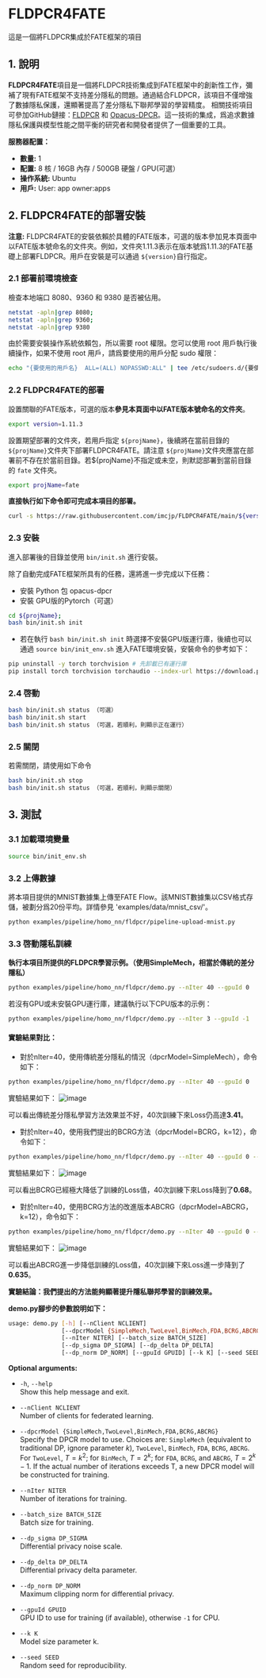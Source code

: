 # FLDPCR4FATE
 這是一個將FLDPCR集成於FATE框架的項目

## 1. 說明

**FLDPCR4FATE**項目是一個將FLDPCR技術集成到FATE框架中的創新性工作，彌補了現有FATE框架不支持差分隱私的問題。通過結合FLDPCR，該項目不僅增強了數據隱私保護，還顯著提高了差分隱私下聯邦學習的學習精度。
相關技術項目可參加GitHub鏈接：[FLDPCR](https://github.com/imcjp/FLDPCR) 和 [Opacus-DPCR](https://github.com/imcjp/Opacus-DPCR)。這一技術的集成，爲追求數據隱私保護與模型性能之間平衡的研究者和開發者提供了一個重要的工具。


**服務器配置：**

- **數量:** 1
- **配置:** 8 核 / 16GB 內存 / 500GB 硬盤 / GPU(可選）
- **操作系統:** Ubuntu
- **用戶:** User: app owner:apps

## 2. FLDPCR4FATE的部署安裝


**注意:** FLDPCR4FATE的安裝依賴於具體的FATE版本，可選的版本參加見本頁面中以FATE版本號命名的文件夾。例如，文件夾1.11.3表示在版本號爲1.11.3的FATE基礎上部署FLDPCR。用戶在安裝是可以通過 `${version}`自行指定。

### 2.1 部署前環境檢查

檢查本地端口 8080、9360 和 9380 是否被佔用。

```bash
netstat -apln|grep 8080;
netstat -apln|grep 9360;
netstat -apln|grep 9380
```

由於需要安裝操作系統依賴包，所以需要 root 權限。您可以使用 root 用戶執行後續操作，如果不使用 root 用戶，請爲要使用的用戶分配 sudo 權限：

```bash
echo "{要使用的用戶名}  ALL=(ALL) NOPASSWD:ALL" | tee /etc/sudoers.d/{要使用的用戶名}
```

### 2.2 FLDPCR4FATE的部署

設置關聯的FATE版本，可選的版本**參見本頁面中以FATE版本號命名的文件夾**。

```bash
export version=1.11.3
```

設置期望部署的文件夾，若用戶指定 `${projName}`，後續將在當前目錄的 `${projName}`文件夾下部署FLDPCR4FATE。請注意 `${projName}`文件夾應當在部署前不存在於當前目錄。若${projName}不指定或未空，則默認部署到當前目錄的 `fate` 文件夾。

```bash
export projName=fate
```

**直接執行如下命令即可完成本項目的部署。**

```bash
curl -s https://raw.githubusercontent.com/imcjp/FLDPCR4FATE/main/${version}/setup.sh | bash -s -- ${projName}
```

### 2.3 安裝

進入部署後的目錄並使用 `bin/init.sh` 進行安裝。

除了自動完成FATE框架所具有的任務，還將進一步完成以下任務：

- 安裝 Python 包 opacus-dpcr
- 安裝 GPU版的Pytorch（可選）

```bash
cd ${projName};
bash bin/init.sh init
```

- 若在執行 `bash bin/init.sh init` 時選擇不安裝GPU版運行庫，後續也可以通過 `source bin/init_env.sh` 進入FATE環境安裝，安裝命令的參考如下：

```bash
pip uninstall -y torch torchvision # 先卸載已有運行庫
pip install torch torchvision torchaudio --index-url https://download.pytorch.org/whl/cu118 # 安裝GPU版運行庫
```

### 2.4 啓動

```bash
bash bin/init.sh status （可選）
bash bin/init.sh start
bash bin/init.sh status （可選，若順利，則顯示正在運行）
```

### 2.5 關閉

若需關閉，請使用如下命令

```bash
bash bin/init.sh stop
bash bin/init.sh status （可選，若順利，則顯示關閉）
```


## 3. 測試
### 3.1 加載環境變量

```bash
source bin/init_env.sh
```

### 3.2 上傳數據

將本項目提供的MNIST數據集上傳至FATE Flow。該MNIST數據集以CSV格式存儲，被劃分爲20份平均。詳情參見 'examples/data/mnist_csv/'。

```bash
python examples/pipeline/homo_nn/fldpcr/pipeline-upload-mnist.py
```

### 3.3 啓動隱私訓練

**執行本項目所提供的FLDPCR學習示例。（使用SimpleMech，相當於傳統的差分隱私）**

```bash
python examples/pipeline/homo_nn/fldpcr/demo.py --nIter 40 --gpuId 0
```

若沒有GPU或未安裝GPU運行庫，建議執行以下CPU版本的示例：

```bash
python examples/pipeline/homo_nn/fldpcr/demo.py --nIter 3 --gpuId -1
```

#### 實驗結果對比：

- 對於nIter=40，使用傳統差分隱私的情況（dpcrModel=SimpleMech），命令如下：

```bash
python examples/pipeline/homo_nn/fldpcr/demo.py --nIter 40 --gpuId 0
```

實驗結果如下：
![image](https://github.com/imcjp/FLDPCR4FATE/blob/main/assets/expResults/loss_SimpleMech.png)

可以看出傳統差分隱私學習方法效果並不好，40次訓練下來Loss仍高達**3.41**。

- 對於nIter=40，使用我們提出的BCRG方法（dpcrModel=BCRG，k=12），命令如下：

```bash
python examples/pipeline/homo_nn/fldpcr/demo.py --nIter 40 --gpuId 0 --dpcrModel BCRG --k 12
```

實驗結果如下：
![image](https://github.com/imcjp/FLDPCR4FATE/blob/main/assets/expResults/loss_BCRG.png)

可以看出BCRG已經極大降低了訓練的Loss值，40次訓練下來Loss降到了**0.68**。


- 對於nIter=40，使用BCRG方法的改進版本ABCRG（dpcrModel=ABCRG，k=12），命令如下：

```bash
python examples/pipeline/homo_nn/fldpcr/demo.py --nIter 40 --gpuId 0 --dpcrModel ABCRG --k 12
```

實驗結果如下：
![image](https://github.com/imcjp/FLDPCR4FATE/blob/main/assets/expResults/loss_ABCRG.png)

可以看出ABCRG進一步降低訓練的Loss值，40次訓練下來Loss進一步降到了**0.635**。

**實驗結論：我們提出的方法能夠顯著提升隱私聯邦學習的訓練效果。**

**demo.py腳步的參數說明如下：**

```bash
usage: demo.py [-h] [--nClient NCLIENT]
               [--dpcrModel {SimpleMech,TwoLevel,BinMech,FDA,BCRG,ABCRG}]
               [--nIter NITER] [--batch_size BATCH_SIZE]
               [--dp_sigma DP_SIGMA] [--dp_delta DP_DELTA]
               [--dp_norm DP_NORM] [--gpuId GPUID] [--k K] [--seed SEED]
```

**Optional arguments:**
- `-h`, `--help`  
  Show this help message and exit.

- `--nClient NCLIENT`  
  Number of clients for federated learning.

- `--dpcrModel {SimpleMech,TwoLevel,BinMech,FDA,BCRG,ABCRG}`  
  Specify the DPCR model to use. Choices are: `SimpleMech` (equivalent to traditional DP, ignore parameter $k$), `TwoLevel`, `BinMech`, `FDA`, `BCRG`, `ABCRG`. For `TwoLevel`, $T=k^2$; for `BinMech`, $T=2^k$; for `FDA`, `BCRG`, and `ABCRG`, $T=2^k-1$. If the actual number of iterations exceeds T, a new DPCR model will be constructed for training.

- `--nIter NITER`  
  Number of iterations for training.

- `--batch_size BATCH_SIZE`  
  Batch size for training.

- `--dp_sigma DP_SIGMA`  
  Differential privacy noise scale.

- `--dp_delta DP_DELTA`  
  Differential privacy delta parameter.

- `--dp_norm DP_NORM`  
  Maximum clipping norm for differential privacy.

- `--gpuId GPUID`  
  GPU ID to use for training (if available), otherwise `-1` for CPU.

- `--k K`  
  Model size parameter k.

- `--seed SEED`  
  Random seed for reproducibility.
